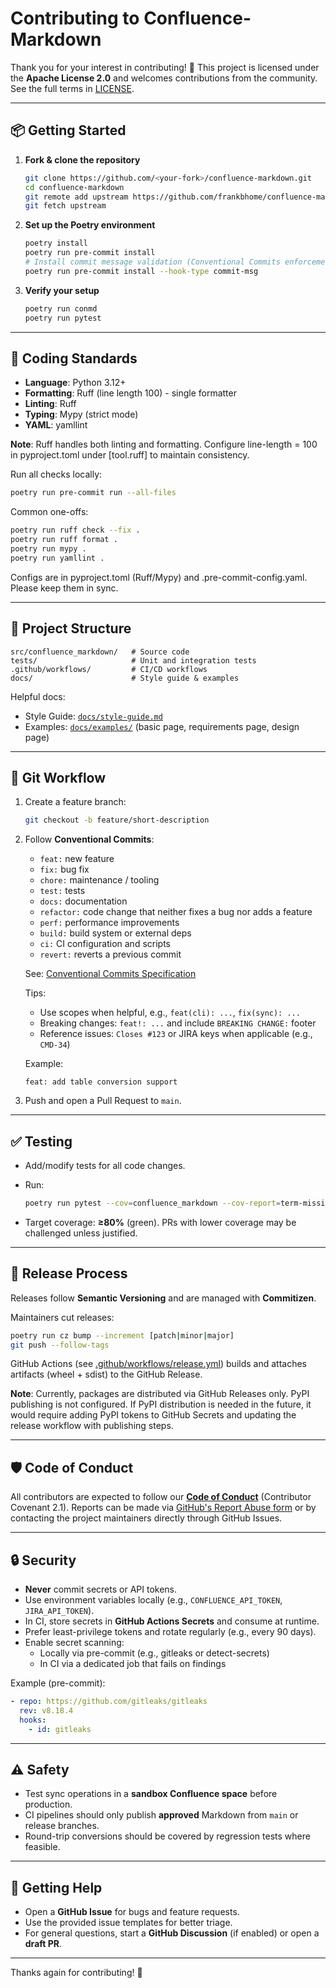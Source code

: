 # Contributing to Confluence-Markdown

Thank you for your interest in contributing! 🎉
This project is licensed under the **Apache License 2.0** and welcomes
contributions from the community.
See the full terms in [LICENSE](./LICENSE).

---

## 📦 Getting Started

1. **Fork & clone the repository**

   ```bash
   git clone https://github.com/<your-fork>/confluence-markdown.git
   cd confluence-markdown
   git remote add upstream https://github.com/frankbhome/confluence-markdown.git
   git fetch upstream
   ```

2. **Set up the Poetry environment**

   ```bash
   poetry install
   poetry run pre-commit install
   # Install commit message validation (Conventional Commits enforcement):
   poetry run pre-commit install --hook-type commit-msg
   ```

3. **Verify your setup**

   ```bash
   poetry run conmd
   poetry run pytest
   ```

---

## 📝 Coding Standards

- **Language**: Python 3.12+
- **Formatting**: Ruff (line length 100) - single formatter
- **Linting**: Ruff
- **Typing**: Mypy (strict mode)
- **YAML**: yamllint

**Note**: Ruff handles both linting and formatting. Configure line-length = 100
in pyproject.toml under [tool.ruff] to maintain consistency.

Run all checks locally:

```bash
poetry run pre-commit run --all-files
```

Common one-offs:

```bash
poetry run ruff check --fix .
poetry run ruff format .
poetry run mypy .
poetry run yamllint .
```

Configs are in pyproject.toml (Ruff/Mypy) and .pre-commit-config.yaml.
Please keep them in sync.

---

## 📂 Project Structure

```text
src/confluence_markdown/   # Source code
tests/                     # Unit and integration tests
.github/workflows/         # CI/CD workflows
docs/                      # Style guide & examples
```

Helpful docs:

- Style Guide: [`docs/style-guide.md`](./docs/style-guide.md)
- Examples: [`docs/examples/`](./docs/examples/) (basic page, requirements page,
  design page)

---

## 🔀 Git Workflow

1. Create a feature branch:

   ```bash
   git checkout -b feature/short-description
   ```

2. Follow **Conventional Commits**:
   - `feat:` new feature
   - `fix:` bug fix
   - `chore:` maintenance / tooling
   - `test:` tests
   - `docs:` documentation
   - `refactor:` code change that neither fixes a bug nor adds a feature
   - `perf:` performance improvements
   - `build:` build system or external deps
   - `ci:` CI configuration and scripts
   - `revert:` reverts a previous commit

   See: [Conventional Commits Specification](https://www.conventionalcommits.org)

   Tips:
   - Use scopes when helpful, e.g., `feat(cli): ...`, `fix(sync): ...`
   - Breaking changes: `feat!: ...` and include `BREAKING CHANGE:` footer
   - Reference issues: `Closes #123` or JIRA keys when applicable (e.g., `CMD-34`)

   Example:

   ```text
   feat: add table conversion support
   ```

3. Push and open a Pull Request to `main`.

---

## ✅ Testing

- Add/modify tests for all code changes.
- Run:

  ```bash
  poetry run pytest --cov=confluence_markdown --cov-report=term-missing --cov-fail-under=80
  ```

- Target coverage: **≥80%** (green). PRs with lower coverage may be
  challenged unless justified.

---

## 🚀 Release Process

Releases follow **Semantic Versioning** and are managed with **Commitizen**.

Maintainers cut releases:

```bash
poetry run cz bump --increment [patch|minor|major]
git push --follow-tags
```

GitHub Actions (see [.github/workflows/release.yml](./.github/workflows/release.yml))
builds and attaches artifacts (wheel + sdist) to the GitHub Release.

**Note**: Currently, packages are distributed via GitHub Releases only.
PyPI publishing is not configured. If PyPI distribution is needed in the future,
it would require adding PyPI tokens to GitHub Secrets and updating the release
workflow with publishing steps.

---

## 🛡️ Code of Conduct

All contributors are expected to follow our **[Code of Conduct](./CODE_OF_CONDUCT.md)**
(Contributor Covenant 2.1).
Reports can be made via [GitHub's Report Abuse form](https://github.com/contact/report-abuse)
or by contacting the project maintainers directly through GitHub Issues.

---

## 🔒 Security

- **Never** commit secrets or API tokens.
- Use environment variables locally (e.g., `CONFLUENCE_API_TOKEN`,
  `JIRA_API_TOKEN`).
- In CI, store secrets in **GitHub Actions Secrets** and consume at runtime.
- Prefer least-privilege tokens and rotate regularly (e.g., every 90 days).
- Enable secret scanning:
  - Locally via pre-commit (e.g., gitleaks or detect-secrets)
  - In CI via a dedicated job that fails on findings

Example (pre-commit):

```yaml
- repo: https://github.com/gitleaks/gitleaks
  rev: v8.18.4
  hooks:
    - id: gitleaks
```

---

## ⚠️ Safety

- Test sync operations in a **sandbox Confluence space** before production.
- CI pipelines should only publish **approved** Markdown from `main` or
  release branches.
- Round-trip conversions should be covered by regression tests where feasible.

---

## 🙏 Getting Help

- Open a **GitHub Issue** for bugs and feature requests.
- Use the provided issue templates for better triage.
- For general questions, start a **GitHub Discussion** (if enabled) or open a
  **draft PR**.

---

Thanks again for contributing! 💙
